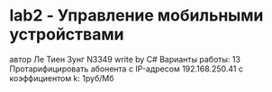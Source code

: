 # lab2 - Управление мобильными устройствами
автор Ле Тиен Зунг N3349
write by C# 
Варианты работы: 13
Протарифицировать абонента с IP-адресом 192.168.250.41
с коэффициентом k: 1руб/Мб 
